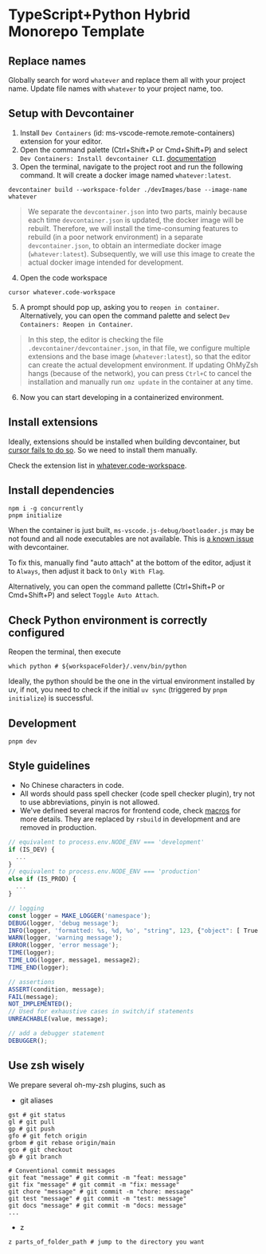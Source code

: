 # TypeScript+Python Hybrid Monorepo Template

## Replace names
Globally search for word `whatever` and replace them all with your project name.
Update file names with `whatever` to your project name, too.

## Setup with Devcontainer
1. Install `Dev Containers` (id: ms-vscode-remote.remote-containers) extension for your editor.
2. Open the command palette (Ctrl+Shift+P or Cmd+Shift+P) and select `Dev Containers: Install devcontainer CLI`. [documentation](https://code.visualstudio.com/docs/devcontainers/devcontainer-cli#_installation)
3. Open the terminal, navigate to the project root and run the following command. It will create a docker image named `whatever:latest`.
```
devcontainer build --workspace-folder ./devImages/base --image-name whatever
```
> We separate the `devcontainer.json` into two parts, mainly because each time `devcontainer.json` is updated, the docker image will be rebuilt. Therefore, we will install the time-consuming features to rebuild (in a poor network environment) in a separate `devcontainer.json`, to obtain an intermediate docker image (`whatever:latest`). Subsequently, we will use this image to create the actual docker image intended for development.
4. Open the code workspace
```
cursor whatever.code-workspace
```
5. A prompt should pop up, asking you to `reopen in container`. Alternatively, you can open the command palette and select `Dev Containers: Reopen in Container`.
> In this step, the editor is checking the file `.devcontainer/devcontainer.json`, in that file, we configure multiple extensions and the base image (`whatever:latest`), so that the editor can create the actual development environment.
> If updating OhMyZsh hangs (because of the network), you can press `Ctrl+C` to cancel the installation and manually run `omz update` in the container at any time.
6. Now you can start developing in a containerized environment.

## Install extensions
Ideally, extensions should be installed when building devcontainer, but [cursor fails to do so](https://forum.cursor.com/t/extensions-in-devcontainer-not-installing-properly/20436/15). So we need to install them manually.

Check the extension list in [whatever.code-workspace](./whatever.code-workspace).

## Install dependencies
```
npm i -g concurrently
pnpm initialize
```
When the container is just built, `ms-vscode.js-debug/bootloader.js` may be not found and all node executables are not available. This is [a known issue](https://github.com/microsoft/vscode/issues/137794#issuecomment-978093998) with devcontainer.

To fix this, manually find "auto attach" at the bottom of the editor, adjust it to `Always`, then adjust it back to `Only With Flag`.

Alternatively, you can open the command pallette (Ctrl+Shift+P or Cmd+Shift+P) and select `Toggle Auto Attach`.

## Check Python environment is correctly configured
Reopen the terminal, then execute
```
which python # ${workspaceFolder}/.venv/bin/python
```
Ideally, the python should be the one in the virtual environment installed by uv, if not, you need to check if the initial `uv sync` (triggered by `pnpm initialize`) is successful.

## Development
```
pnpm dev
```

## Style guidelines
- No Chinese characters in code.
- All words should pass spell checker (code spell checker plugin), try not to use abbreviations, pinyin is not allowed.
- We've defined several macros for frontend code, check [macros](./configs/macro) for more details. They are replaced by `rsbuild` in development and are removed in production.
``` ts
// equivalent to process.env.NODE_ENV === 'development'
if (IS_DEV) {
  ...
}
// equivalent to process.env.NODE_ENV === 'production'
else if (IS_PROD) {
  ...
}

// logging
const logger = MAKE_LOGGER('namespace');
DEBUG(logger, 'debug message');
INFO(logger, 'formatted: %s, %d, %o', "string", 123, {"object": [ True ]});
WARN(logger, 'warning message');
ERROR(logger, 'error message');
TIME(logger);
TIME_LOG(logger, message1, message2);
TIME_END(logger);

// assertions
ASSERT(condition, message);
FAIL(message);
NOT_IMPLEMENTED();
// Used for exhaustive cases in switch/if statements
UNREACHABLE(value, message);

// add a debugger statement
DEBUGGER();
```


## Use zsh wisely
We prepare several oh-my-zsh plugins, such as
- git aliases
```
gst # git status
gl # git pull
gp # git push
gfo # git fetch origin
grbom # git rebase origin/main
gco # git checkout
gb # git branch

# Conventional commit messages
git feat "message" # git commit -m "feat: message"
git fix "message" # git commit -m "fix: message"
git chore "message" # git commit -m "chore: message"
git test "message" # git commit -m "test: message"
git docs "message" # git commit -m "docs: message"
...
```

- z
```
z parts_of_folder_path # jump to the directory you want
```
